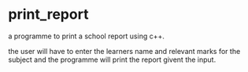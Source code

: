 # print_report
a programme to print a school report using c++.

the user will have to enter the learners name and relevant marks for the subject
and the programme will print the report givent the input.




